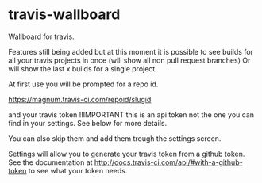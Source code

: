 # travis-wallboard
Wallboard for travis.

Features still being added but at this moment it is possible to see builds for all your travis projects in once (will show all non pull request branches)
Or will show the last x builds for a single project.

At first use you will be prompted for a repo id.

https://magnum.travis-ci.com/repoid/slugid

and your travis token
!!IMPORTANT this is an api token not the one you can find in your settings. See below for more details.


You can also skip them and add them trough the settings screen.

Settings will allow you to generate your travis token from a github token.
See the documentation at http://docs.travis-ci.com/api/#with-a-github-token to see what your token needs.
